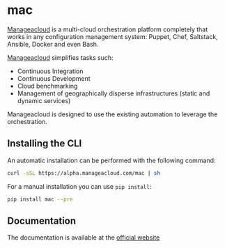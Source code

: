 # mac
[Manageacloud](https://alpha.manageacloud.com) is a multi-cloud orchestration platform completely that works
 in any configuration management system: Puppet, Chef, Saltstack, Ansible,
 Docker and even Bash.

[Manageacloud](https://alpha.manageacloud.com) simplifies tasks such:
 - Continuous Integration
 - Continuous Development
 - Cloud benchmarking
 - Management of geographically disperse infrastructures (static and dynamic services)

Manageacloud is designed to use the existing automation to leverage the orchestration.

## Installing the CLI
An automatic installation can be performed with the following command:

```sh
curl -sSL https://alpha.manageacloud.com/mac | sh
```

For a manual installation you can use ``pip install``:
```sh
pip install mac --pre
```

## Documentation
The documentation is available at the [official website](https://alpha.manageacloud.com/docs)